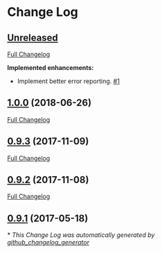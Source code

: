 # Change Log

## [Unreleased](https://github.com/ethauvin/pinboard-poster/tree/HEAD)

[Full Changelog](https://github.com/ethauvin/pinboard-poster/compare/1.0.0...HEAD)

**Implemented enhancements:**

- Implement better error reporting. [\#1](https://github.com/ethauvin/pinboard-poster/issues/1)

## [1.0.0](https://github.com/ethauvin/pinboard-poster/tree/1.0.0) (2018-06-26)
[Full Changelog](https://github.com/ethauvin/pinboard-poster/compare/0.9.3...1.0.0)

## [0.9.3](https://github.com/ethauvin/pinboard-poster/tree/0.9.3) (2017-11-09)
[Full Changelog](https://github.com/ethauvin/pinboard-poster/compare/0.9.2...0.9.3)

## [0.9.2](https://github.com/ethauvin/pinboard-poster/tree/0.9.2) (2017-11-08)
[Full Changelog](https://github.com/ethauvin/pinboard-poster/compare/0.9.1...0.9.2)

## [0.9.1](https://github.com/ethauvin/pinboard-poster/tree/0.9.1) (2017-05-18)


\* *This Change Log was automatically generated by [github_changelog_generator](https://github.com/skywinder/Github-Changelog-Generator)*